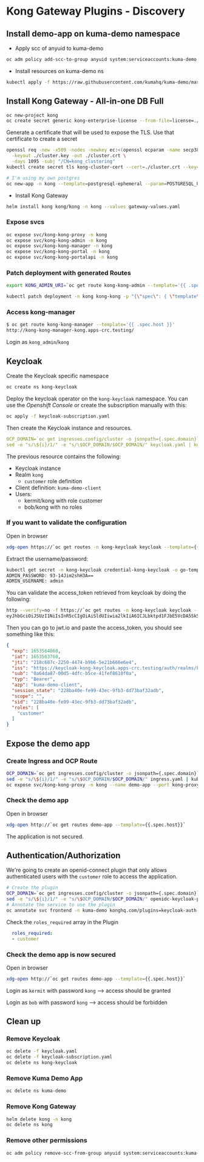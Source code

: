# Kong Gateway Plugins - Discovery

## Install demo-app on kuma-demo namespace

- Apply scc of anyuid to kuma-demo

```bash
oc adm policy add-scc-to-group anyuid system:serviceaccounts:kuma-demo
```

- Install resources on kuma-demo ns

```bash
kubectl apply -f https://raw.githubusercontent.com/kumahq/kuma-demo/master/kubernetes/kuma-demo-aio.yaml
```

## Install Kong Gateway - All-in-one DB Full

```bash
oc new-project kong
oc create secret generic kong-enterprise-license --from-file=license=./license.json -n kong
```

Generate a certificate that will be used to expose the TLS. Use that certificate to create
a secret

```bash
openssl req -new -x509 -nodes -newkey ec:<(openssl ecparam -name secp384r1) \
  -keyout ./cluster.key -out ./cluster.crt \
  -days 1095 -subj "/CN=kong_clustering"
kubectl create secret tls kong-cluster-cert --cert=./cluster.crt --key=./cluster.key -n kong 

# I'm using my own postgres
oc new-app -n kong --template=postgresql-ephemeral --param=POSTGRESQL_USER=kong --param=POSTGRESQL_PASSWORD=kong123 --param=POSTGRESQL_DATABASE=kong
```

- Install Kong Gateway

```bash
helm install kong kong/kong -n kong --values gateway-values.yaml
```

### Expose svcs

```bash
oc expose svc/kong-kong-proxy -n kong
oc expose svc/kong-kong-admin -n kong                                         
oc expose svc/kong-kong-manager -n kong
oc expose svc/kong-kong-portal -n kong
oc expose svc/kong-kong-portalapi -n kong
```

### Patch deployment with generated Routes

```bash
export KONG_ADMIN_URI=`oc get route kong-kong-admin --template='{{ .spec.host }}'`

kubectl patch deployment -n kong kong-kong -p "{\"spec\": { \"template\" : { \"spec\" : {\"containers\":[{\"name\":\"proxy\",\"env\": [{ \"name\" : \"KONG_ADMIN_API_URI\", \"value\": \"${KONG_ADMIN_URI}\" }, { \"name\" : \"KONG_PORTAL_API_URL\", \"value\": \"${KONG_ADMIN_URI}\" },{ \"name\" : \"KONG_PORTAL_GUI_HOST\", \"value\": \"${KONG_ADMIN_URI}\" }]}]}}}}"
```

### Access kong-manager

```bash
$ oc get route kong-kong-manager --template='{{ .spec.host }}'
http://kong-kong-manager-kong.apps-crc.testing/
```

Login as `kong_admin`/`kong`

## Keycloak

Create the Keycloak specific namespace

```bash
oc create ns kong-keycloak
```

Deploy the keycloak operator on the `kong-keycloak` namespace.
You can use the _Openshift Console_ or create the subscription manually with this:

```bash
oc apply -f keycloak-subscription.yaml
```

Then create the Keycloak instance and resources.

```yaml
OCP_DOMAIN=`oc get ingresses.config/cluster -o jsonpath={.spec.domain}`
sed -e "s/\${i}/1/" -e "s/\$OCP_DOMAIN/$OCP_DOMAIN/" keycloak.yaml | kubectl apply -f -
```

The previous resource contains the following:

- Keycloak instance
- Realm `kong`
  - `customer` role definition
- Client definition: `kuma-demo-client`
- Users:
  - kermit/kong with role customer
  - bob/kong with no roles

### If you want to validate the configuration

Open in browser

```bash
xdg-open https://`oc get routes -n kong-keycloak keycloak --template={{.spec.host}}`/auth/admin/master/console/#/realms/kong
```

Extract the username/password:

```bash
kubectl get secret -n kong-keycloak credential-kong-keycloak -o go-template='{{range $k,$v := .data}}{{printf "%s: " $k}}{{if not $v}}{{$v}}{{else}}{{$v | base64decode}}{{end}}{{"\n"}}{{end}}'
ADMIN_PASSWORD: 93-14Jim2shH3A==
ADMIN_USERNAME: admin
```

You can validate the access_token retrieved from keycloak by doing the following:

```bash
http --verify=no -f https://`oc get routes -n kong-keycloak keycloak --template={{.spec.host}} `/auth/realms/kong/protocol/openid-connect/token client_id=kuma-demo-client grant_type=password username=kermit password=kong client_secret=client-secret | jq -r .access_token
eyJhbGciOiJSUzI1NiIsInR5cCIgOiAiSldUIiwia2lkIiA6ICJLbktpd1FJbE5VcDA5Sk5ja3U3VFBjSHJEbWR1dW9aaGxyY0h5c0R4MXlNIn0.eyJleHAiOjE2NTM1NjQwNjAsImlhdCI6MTY1MzU2Mzc2MCwianRpIjoiMjE4YzY4N2MtMjI1MC00NDc0LWI5YjYtNWUyMWI2NjZlNmU0IiwiaXNzIjoiaHR0cHM6Ly9rZXljbG9hay1rb25nLWtleWNsb2FrLmFwcHMtY3JjLnRlc3RpbmcvYXV0aC9yZWFsbXMva29uZyIsInN1YiI6IjBhNjRkYTg3LTAwZDUtNGRmYy1iNWNlLTQxZmVmODYxMGYwYSIsInR5cCI6IkJlYXJlciIsImF6cCI6Imt1bWEtZGVtby1jbGllbnQiLCJzZXNzaW9uX3N0YXRlIjoiMjI4YmE0MGUtZmU5OS00M2VjLTlmYjMtZGQ3M2JhZjMyYWRiIiwic2NvcGUiOiIiLCJzaWQiOiIyMjhiYTQwZS1mZTk5LTQzZWMtOWZiMy1kZDczYmFmMzJhZGIiLCJyb2xlcyI6WyJjdXN0b21lciJdfQ.eylu9eOzeQEh-Aal0Gmu-d8snqwMoHJZcaVGuTyzKTCOImQVvbau_z8xPAFjwyspd6E00qdLE-INF8bowJl-PirPZ4F4NsWki_un9-n8zr9oNQgof5Arfy6E0oYf2xDII9bS8oU_NhIR0vf0UxEMElxI7sgN25d4pq6NEtH7oBmqqs8QXbCt0Zupfmc0FRc0eufGhO3nF_Jn1zTb2b49sDnnKIkD8-mAxYWw9C683KOkqu45GzsI4EwiO3bh3LJ9i8CzFt_-TtAYR1adCR8t2zSRlKHA7VLmC-0cbNmtj66iBOg04OVuCQuyToI15g3dnl3J78RdP1hYuAVxIqL4xg
```

Then you can go to jwt.io and paste the access_token, you should see something like this:

```json
{
  "exp": 1653564060,
  "iat": 1653563760,
  "jti": "218c687c-2250-4474-b9b6-5e21b666e6e4",
  "iss": "https://keycloak-kong-keycloak.apps-crc.testing/auth/realms/kong",
  "sub": "0a64da87-00d5-4dfc-b5ce-41fef8610f0a",
  "typ": "Bearer",
  "azp": "kuma-demo-client",
  "session_state": "228ba40e-fe99-43ec-9fb3-dd73baf32adb",
  "scope": "",
  "sid": "228ba40e-fe99-43ec-9fb3-dd73baf32adb",
  "roles": [
    "customer"
  ]
}
```

## Expose the demo app

### Create Ingress and OCP Route

```bash
OCP_DOMAIN=`oc get ingresses.config/cluster -o jsonpath={.spec.domain}`
sed -e "s/\${i}/1/" -e "s/\$OCP_DOMAIN/$OCP_DOMAIN/" ingress.yaml | kubectl apply -f -
oc expose svc/kong-kong-proxy -n kong --name demo-app --port kong-proxy
```

### Check the demo app

Open in browser

```bash
xdg-open http://`oc get routes demo-app --template={{.spec.host}}`
```

The application is not secured.

## Authentication/Authorization

We're going to create an openid-connect plugin that only allows authenticated users
with the `customer` role to access the application.

```bash
# Create the plugin
OCP_DOMAIN=`oc get ingresses.config/cluster -o jsonpath={.spec.domain}`
sed -e "s/\${i}/1/" -e "s/\$OCP_DOMAIN/$OCP_DOMAIN/" openidc-keycloak-plugin.yaml | kubectl apply -f -
# Annotate the service to use the plugin
oc annotate svc frontend -n kuma-demo konghq.com/plugins=keycloak-auth-plugin
```

Check the `roles_required` array in the Plugin

```yaml
  roles_required:
  - customer
```

### Check the demo app is now secured

Open in browser

```bash
xdg-open http://`oc get routes demo-app --template={{.spec.host}}`
```

Login as `kermit` with password `kong` --> access should be granted

Login as `bob` with password `kong` --> access should be forbidden

## Clean up

### Remove Keycloak

```bash
oc delete -f keycloak.yaml
oc delete -f keycloak-subscription.yaml
oc delete ns kong-keycloak
```

### Remove Kuma Demo App

```bash
oc delete ns kuma-demo
```

### Remove Kong Gateway

```bash
helm delete kong -n kong
oc delete ns kong
```

### Remove other permissions

```bash
oc adm policy remove-scc-from-group anyuid system:serviceaccounts:kuma-demo
```
